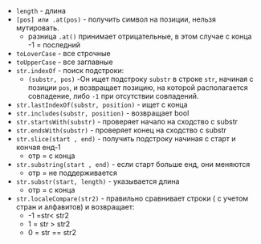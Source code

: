 - `length` - длина
- `[pos] или .at(pos)` - получить символ на позиции, нельзя мутировать.
	- разница `.at()` принимает отрицательные, в этом случае с конца -1 = последний
- `toLoverCase` - все строчные
- `toUpperCase` - все заглавные
- `str.indexOf` - поиск подстроки:
	- `(substr, pos)` -Он ищет подстроку `substr` в строке `str`, начиная с позиции `pos`, и возвращает позицию, на которой располагается совпадение, либо `-1` при отсутствии совпадений.
- `str.lastIndexOf(substr, position)` - ищет с конца
- `str.includes(substr, position)` - возвращает bool
- `str.startsWith(substr)` - проверяет начало на сходство с substr
- `str.endsWith(substr)` - проверяет конец на сходство с substr
- `str.slice(start , end)` - получить подстроку начиная с старт и кончая енд-1
	- отр = с конца
- `str.substring(start , end)` - если старт больше енд, они меняются
	- отр = не поддерживается
- `str.substr(start, length)` - указывается длина
	- отр = с конца
- `str.localeCompare(str2)` - правильно сравнивает строки ( с учетом стран и алфавитов) и возвращает:
	- -1 =str< str2
	- 1 = str > str2
	- 0 = str == str2